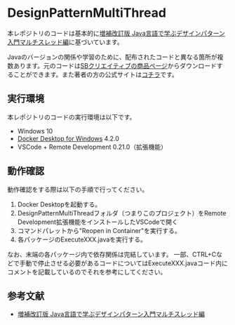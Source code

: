 # DesignPatternMultiThread

本レポジトリのコードは基本的に[増補改訂版 Java言語で学ぶデザインパターン入門マルチスレッド編](https://www.amazon.co.jp/%E5%A2%97%E8%A3%9C%E6%94%B9%E8%A8%82%E7%89%88-Java%E8%A8%80%E8%AA%9E%E3%81%A7%E5%AD%A6%E3%81%B6%E3%83%87%E3%82%B6%E3%82%A4%E3%83%B3%E3%83%91%E3%82%BF%E3%83%BC%E3%83%B3%E5%85%A5%E9%96%80-%E3%83%9E%E3%83%AB%E3%83%81%E3%82%B9%E3%83%AC%E3%83%83%E3%83%89%E7%B7%A8-%E7%B5%90%E5%9F%8E-%E6%B5%A9-ebook/dp/B00I8AT1BS/ref=sr_1_1?__mk_ja_JP=%E3%82%AB%E3%82%BF%E3%82%AB%E3%83%8A&crid=O5RTZJD2PC8I&keywords=%E3%83%9E%E3%83%AB%E3%83%81%E3%82%B9%E3%83%AC%E3%83%83%E3%83%89%E7%B7%A8&qid=1639958696&s=digital-text&sprefix=%E3%83%9E%E3%83%AB%E3%83%81%E3%82%B9%E3%83%AC%E3%83%83%E3%83%89%E7%B7%A8%2Cdigital-text%2C203&sr=1-1)に基づいています。

Javaのバージョンの関係や学習のために、配布されたコードと異なる箇所が複数あります。元のコードは[SBクリエイティブの商品ページ](https://www.sbcr.jp/product/4797331623/)からダウンロードすることができます。また著者の方の公式サイトは[コチラ](https://www.hyuki.com/)です。


## 実行環境

本レポジトリのコードの実行環境は以下です。

- Windows 10
- [Docker Desktop for Windows](https://www.docker.com/products/docker-desktop) 4.2.0
- VSCode + Remote Development 0.21.0（拡張機能）

## 動作確認

動作確認をする際は以下の手順で行ってください。

1. Docker Desktopを起動する。
2. DesignPatternMultiThreadフォルダ（つまりこのプロジェクト）をRemote Development拡張機能をインストールしたVSCodeで開く
3. コマンドパレットから"Reopen in Container"を実行する。
4. 各パッケージのExecuteXXX.javaを実行する。

なお、末端の各パッケージ内で依存関係は完結しています。
一部、CTRL+Cなどで手動で停止させる必要があるコードについてはExecuteXXX.javaコード内にコメントを記載しているのでそれを参考にしてください。

## 参考文献
- [増補改訂版 Java言語で学ぶデザインパターン入門マルチスレッド編](https://www.amazon.co.jp/%E5%A2%97%E8%A3%9C%E6%94%B9%E8%A8%82%E7%89%88-Java%E8%A8%80%E8%AA%9E%E3%81%A7%E5%AD%A6%E3%81%B6%E3%83%87%E3%82%B6%E3%82%A4%E3%83%B3%E3%83%91%E3%82%BF%E3%83%BC%E3%83%B3%E5%85%A5%E9%96%80-%E3%83%9E%E3%83%AB%E3%83%81%E3%82%B9%E3%83%AC%E3%83%83%E3%83%89%E7%B7%A8-%E7%B5%90%E5%9F%8E-%E6%B5%A9-ebook/dp/B00I8AT1BS/ref=sr_1_1?__mk_ja_JP=%E3%82%AB%E3%82%BF%E3%82%AB%E3%83%8A&crid=O5RTZJD2PC8I&keywords=%E3%83%9E%E3%83%AB%E3%83%81%E3%82%B9%E3%83%AC%E3%83%83%E3%83%89%E7%B7%A8&qid=1639958696&s=digital-text&sprefix=%E3%83%9E%E3%83%AB%E3%83%81%E3%82%B9%E3%83%AC%E3%83%83%E3%83%89%E7%B7%A8%2Cdigital-text%2C203&sr=1-1)
